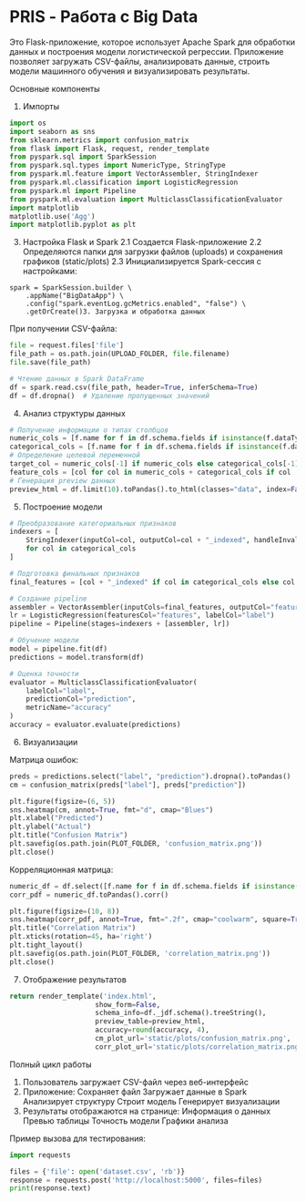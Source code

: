 # PRIS - Работа с Big Data

Это Flask-приложение, которое использует Apache Spark для обработки данных и построения модели логистической регрессии. Приложение позволяет загружать CSV-файлы, анализировать данные, строить модели машинного обучения и визуализировать результаты.

Основные компоненты
1. Импорты
```python
import os
import seaborn as sns
from sklearn.metrics import confusion_matrix
from flask import Flask, request, render_template
from pyspark.sql import SparkSession
from pyspark.sql.types import NumericType, StringType
from pyspark.ml.feature import VectorAssembler, StringIndexer
from pyspark.ml.classification import LogisticRegression
from pyspark.ml import Pipeline
from pyspark.ml.evaluation import MulticlassClassificationEvaluator
import matplotlib
matplotlib.use('Agg')
import matplotlib.pyplot as plt
```
3. Настройка Flask и Spark
2.1 Создается Flask-приложение
2.2 Определяются папки для загрузки файлов (uploads) и сохранения графиков (static/plots)
2.3 Инициализируется Spark-сессия с настройками:
```   
spark = SparkSession.builder \
    .appName("BigDataApp") \
    .config("spark.eventLog.gcMetrics.enabled", "false") \
    .getOrCreate()3. Загрузка и обработка данных
```
При получении CSV-файла:
```python
file = request.files['file']
file_path = os.path.join(UPLOAD_FOLDER, file.filename)
file.save(file_path)

# Чтение данных в Spark DataFrame
df = spark.read.csv(file_path, header=True, inferSchema=True)
df = df.dropna()  # Удаление пропущенных значений
```
4. Анализ структуры данных
```python
# Получение информации о типах столбцов
numeric_cols = [f.name for f in df.schema.fields if isinstance(f.dataType, NumericType)]
categorical_cols = [f.name for f in df.schema.fields if isinstance(f.dataType, StringType)]
# Определение целевой переменной
target_col = numeric_cols[-1] if numeric_cols else categorical_cols[-1]
feature_cols = [col for col in numeric_cols + categorical_cols if col != target_col]
# Генерация preview данных
preview_html = df.limit(10).toPandas().to_html(classes="data", index=False)
```
5. Построение модели
```python
# Преобразование категориальных признаков
indexers = [
    StringIndexer(inputCol=col, outputCol=col + "_indexed", handleInvalid='skip') 
    for col in categorical_cols
]

# Подготовка финальных признаков
final_features = [col + "_indexed" if col in categorical_cols else col for col in feature_cols]

# Создание pipeline
assembler = VectorAssembler(inputCols=final_features, outputCol="features")
lr = LogisticRegression(featuresCol="features", labelCol="label")
pipeline = Pipeline(stages=indexers + [assembler, lr])

# Обучение модели
model = pipeline.fit(df)
predictions = model.transform(df)

# Оценка точности
evaluator = MulticlassClassificationEvaluator(
    labelCol="label",
    predictionCol="prediction",
    metricName="accuracy"
)
accuracy = evaluator.evaluate(predictions)
```
6. Визуализации

Матрица ошибок:
```python
preds = predictions.select("label", "prediction").dropna().toPandas()
cm = confusion_matrix(preds["label"], preds["prediction"])

plt.figure(figsize=(6, 5))
sns.heatmap(cm, annot=True, fmt="d", cmap="Blues")
plt.xlabel("Predicted")
plt.ylabel("Actual")
plt.title("Confusion Matrix")
plt.savefig(os.path.join(PLOT_FOLDER, 'confusion_matrix.png'))
plt.close()
```
Корреляционная матрица:
```python
numeric_df = df.select([f.name for f in df.schema.fields if isinstance(f.dataType, NumericType)])
corr_pdf = numeric_df.toPandas().corr()

plt.figure(figsize=(10, 8))
sns.heatmap(corr_pdf, annot=True, fmt=".2f", cmap="coolwarm", square=True)
plt.title("Correlation Matrix")
plt.xticks(rotation=45, ha='right')
plt.tight_layout()
plt.savefig(os.path.join(PLOT_FOLDER, 'correlation_matrix.png'))
plt.close()
```
7. Отображение результатов
```python
return render_template('index.html',
                     show_form=False,
                     schema_info=df._jdf.schema().treeString(),
                     preview_table=preview_html,
                     accuracy=round(accuracy, 4),
                     cm_plot_url='static/plots/confusion_matrix.png',
                     corr_plot_url='static/plots/correlation_matrix.png')
```

Полный цикл работы
1) Пользователь загружает CSV-файл через веб-интерфейс
2) Приложение:
Сохраняет файл
Загружает данные в Spark
Анализирует структуру
Строит модель
Генерирует визуализации
3) Результаты отображаются на странице:
Информация о данных
Превью таблицы
Точность модели
Графики анализа

Пример вызова для тестирования:
```python
import requests

files = {'file': open('dataset.csv', 'rb')}
response = requests.post('http://localhost:5000', files=files)
print(response.text)
```
